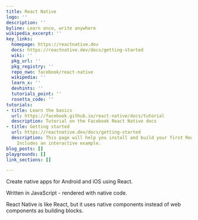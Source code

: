 ```yaml
---
title: React Native
logo: ''
description: ''
byline: Learn once, write anywhere
wikipedia_excerpt: ''
key_links:
  homepage: https://reactnative.dev
  docs: https://reactnative.dev/docs/getting-started
  wiki: ''
  pkg_url: ''
  pkg_registry: ''
  repo_nwo: facebook/react-native
  wikipedia: ''
  learn_x: ''
  devhints: ''
  tutorials_point: ''
  rosetta_code: ''
tutorials:
- title: Learn the basics
  url: https://facebook.github.io/react-native/docs/tutorial
  description: Tutorial on the Facebook React Native docs
- title: Getting started
  url: https://reactnative.dev/docs/getting-started
  description: This page will help you install and build your first React Native app.
    Includes an interactive example.
blog_posts: []
playgrounds: []
link_sections: []

---
```

Create native apps for Android and iOS using React.

Written in JavaScript - rendered with native code.

React Native is like React, but it uses native components instead of web components as building blocks.

